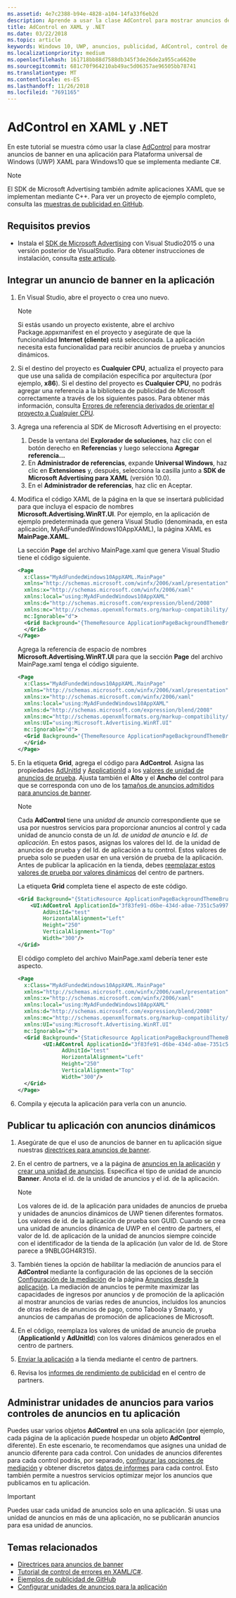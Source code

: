 ```yaml
---
ms.assetid: 4e7c2388-b94e-4828-a104-14fa33f6eb2d
description: Aprende a usar la clase AdControl para mostrar anuncios de banner en una aplicación XAML para Windows10 (UWP).
title: AdControl en XAML y .NET
ms.date: 03/22/2018
ms.topic: article
keywords: Windows 10, UWP, anuncios, publicidad, AdControl, control de anuncios, XAML, .NET, tutorial
ms.localizationpriority: medium
ms.openlocfilehash: 161718bb88d7588db345f3de26de2a955ca6620e
ms.sourcegitcommit: 681c70f964210ab49ac5d06357ae96505bb78741
ms.translationtype: MT
ms.contentlocale: es-ES
ms.lasthandoff: 11/26/2018
ms.locfileid: "7691165"
---
```

# <a name="adcontrol-in-xaml-and-net"></a>AdControl en XAML y .NET


En este tutorial se muestra cómo usar la clase [AdControl](https://docs.microsoft.com/uwp/api/microsoft.advertising.winrt.ui.adcontrol) para mostrar anuncios de banner en una aplicación para Plataforma universal de Windows (UWP) XAML para Windows10 que se implementa mediante C#.

> [!NOTE]
> El SDK de Microsoft Advertising también admite aplicaciones XAML que se implementan mediante C++. Para ver un proyecto de ejemplo completo, consulta las [muestras de publicidad en GitHub](http://aka.ms/githubads).

## <a name="prerequisites"></a>Requisitos previos

* Instala el [SDK de Microsoft Advertising](http://aka.ms/ads-sdk-uwp) con Visual Studio2015 o una versión posterior de VisualStudio. Para obtener instrucciones de instalación, consulta [este artículo](install-the-microsoft-advertising-libraries.md).

## <a name="integrate-a-banner-ad-into-your-app"></a>Integrar un anuncio de banner en la aplicación

1. En Visual Studio, abre el proyecto o crea uno nuevo.

    > [!NOTE]
    > Si estás usando un proyecto existente, abre el archivo Package.appxmanifest en el proyecto y asegúrate de que la funcionalidad **Internet (cliente)** está seleccionada. La aplicación necesita esta funcionalidad para recibir anuncios de prueba y anuncios dinámicos.

2. Si el destino del proyecto es **Cualquier CPU**, actualiza el proyecto para que use una salida de compilación específica por arquitectura (por ejemplo, **x86**). Si el destino del proyecto es **Cualquier CPU**, no podrás agregar una referencia a la biblioteca de publicidad de Microsoft correctamente a través de los siguientes pasos. Para obtener más información, consulta [Errores de referencia derivados de orientar el proyecto a Cualquier CPU](known-issues-for-the-advertising-libraries.md#reference_errors).

3. Agrega una referencia al SDK de Microsoft Advertising en el proyecto:

    1. Desde la ventana del **Explorador de soluciones**, haz clic con el botón derecho en **Referencias** y luego selecciona **Agregar referencia...**
    2.  En **Administrador de referencias**, expande **Universal Windows**, haz clic en **Extensiones** y, después, selecciona la casilla junto a **SDK de Microsoft Advertising para XAML** (versión 10.0).
    3.  En el **Administrador de referencias**, haz clic en Aceptar.

4.  Modifica el código XAML de la página en la que se insertará publicidad para que incluya el espacio de nombres **Microsoft.Advertising.WinRT.UI**. Por ejemplo, en la aplicación de ejemplo predeterminada que genera Visual Studio (denominada, en esta aplicación, MyAdFundedWindows10AppXAML), la página XAML es **MainPage.XAML**.

    La sección **Page** del archivo MainPage.xaml que genera Visual Studio tiene el código siguiente.

    ``` xml
    <Page
      x:Class="MyAdFundedWindows10AppXAML.MainPage"
      xmlns="http://schemas.microsoft.com/winfx/2006/xaml/presentation"
      xmlns:x="http://schemas.microsoft.com/winfx/2006/xaml"
      xmlns:local="using:MyAdFundedWindows10AppXAML"
      xmlns:d="http://schemas.microsoft.com/expression/blend/2008"
      xmlns:mc="http://schemas.openxmlformats.org/markup-compatibility/2006"
      mc:Ignorable="d">
      <Grid Background="{ThemeResource ApplicationPageBackgroundThemeBrush}">
      </Grid>
    </Page>
    ```

    Agrega la referencia de espacio de nombres **Microsoft.Advertising.WinRT.UI** para que la sección **Page** del archivo MainPage.xaml tenga el código siguiente.

    ``` xml
    <Page
      x:Class="MyAdFundedWindows10AppXAML.MainPage"
      xmlns="http://schemas.microsoft.com/winfx/2006/xaml/presentation"
      xmlns:x="http://schemas.microsoft.com/winfx/2006/xaml"
      xmlns:local="using:MyAdFundedWindows10AppXAML"
      xmlns:d="http://schemas.microsoft.com/expression/blend/2008"
      xmlns:mc="http://schemas.openxmlformats.org/markup-compatibility/2006"
      xmlns:UI="using:Microsoft.Advertising.WinRT.UI"
      mc:Ignorable="d">
      <Grid Background="{ThemeResource ApplicationPageBackgroundThemeBrush}">
      </Grid>
    </Page>
    ```

5. En la etiqueta **Grid**, agrega el código para **AdControl**. Asigna las propiedades [AdUnitId](https://docs.microsoft.com/uwp/api/microsoft.advertising.winrt.ui.adcontrol.adunitid) y [ApplicationId](https://docs.microsoft.com/uwp/api/microsoft.advertising.winrt.ui.adcontrol.applicationid) a los [valores de unidad de anuncios de prueba](set-up-ad-units-in-your-app.md#test-ad-units). Ajusta también el **Alto** y el **Ancho** del control para que se corresponda con uno de los [tamaños de anuncios admitidos para anuncios de banner](supported-ad-sizes-for-banner-ads.md).

    > [!NOTE]
    > Cada **AdControl** tiene una *unidad de anuncio* correspondiente que se usa por nuestros servicios para proporcionar anuncios al control y cada unidad de anuncio consta de un *Id. de unidad de anuncio* e *Id. de aplicación*. En estos pasos, asignas los valores del Id. de la unidad de anuncios de prueba y del Id. de aplicación a tu control. Estos valores de prueba solo se pueden usar en una versión de prueba de la aplicación. Antes de publicar la aplicación en la tienda, debes [reemplazar estos valores de prueba por valores dinámicos](#release) del centro de partners.

    La etiqueta **Grid** completa tiene el aspecto de este código.

    ``` xml
    <Grid Background="{StaticResource ApplicationPageBackgroundThemeBrush}">
        <UI:AdControl ApplicationId="3f83fe91-d6be-434d-a0ae-7351c5a997f1"
            AdUnitId="test"
            HorizontalAlignment="Left"
            Height="250"
            VerticalAlignment="Top"
            Width="300"/>
    </Grid>
    ```

    El código completo del archivo MainPage.xaml debería tener este aspecto.

    ``` xml
    <Page
      x:Class="MyAdFundedWindows10AppXAML.MainPage"
      xmlns="http://schemas.microsoft.com/winfx/2006/xaml/presentation"
      xmlns:x="http://schemas.microsoft.com/winfx/2006/xaml"
      xmlns:local="using:MyAdFundedWindows10AppXAML"
      xmlns:d="http://schemas.microsoft.com/expression/blend/2008"
      xmlns:mc="http://schemas.openxmlformats.org/markup-compatibility/2006"
      xmlns:UI="using:Microsoft.Advertising.WinRT.UI"
      mc:Ignorable="d">
      <Grid Background="{StaticResource ApplicationPageBackgroundThemeBrush}">
            <UI:AdControl ApplicationId="3f83fe91-d6be-434d-a0ae-7351c5a997f1"
                  AdUnitId="test"
                  HorizontalAlignment="Left"
                  Height="250"
                  VerticalAlignment="Top"
                  Width="300"/>
      </Grid>
    </Page>
    ```

6.  Compila y ejecuta la aplicación para verla con un anuncio.

<span id="release" />

## <a name="release-your-app-with-live-ads"></a>Publicar tu aplicación con anuncios dinámicos

1. Asegúrate de que el uso de anuncios de banner en tu aplicación sigue nuestras [directrices para anuncios de banner](ui-and-user-experience-guidelines.md#guidelines-for-banner-ads).

2.  En el centro de partners, ve a la página de [anuncios en la aplicación](../publish/in-app-ads.md) y [crear una unidad de anuncios](set-up-ad-units-in-your-app.md#live-ad-units). Especifica el tipo de unidad de anuncio **Banner**. Anota el id. de la unidad de anuncios y el id. de la aplicación.
    > [!NOTE]
    > Los valores de id. de la aplicación para unidades de anuncios de prueba y unidades de anuncios dinámicos de UWP tienen diferentes formatos. Los valores de id. de la aplicación de prueba son GUID. Cuando se crea una unidad de anuncios dinámica de UWP en el centro de partners, el valor de Id. de aplicación de la unidad de anuncios siempre coincide con el identificador de la tienda de la aplicación (un valor de Id. de Store parece a 9NBLGGH4R315).

3. También tienes la opción de habilitar la mediación de anuncios para el **AdControl** mediante la configuración de las opciones de la sección [Configuración de la mediación](../publish/in-app-ads.md#mediation) de la página [Anuncios desde la aplicación](../publish/in-app-ads.md). La mediación de anuncios te permite maximizar las capacidades de ingresos por anuncios y de promoción de la aplicación al mostrar anuncios de varias redes de anuncios, incluidos los anuncios de otras redes de anuncios de pago, como Taboola y Smaato, y anuncios de campañas de promoción de aplicaciones de Microsoft.

4.  En el código, reemplaza los valores de unidad de anuncio de prueba (**ApplicationId** y **AdUnitId**) con los valores dinámicos generados en el centro de partners.

5.  [Enviar la aplicación](../publish/app-submissions.md) a la tienda mediante el centro de partners.

6.  Revisa los [informes de rendimiento de publicidad](../publish/advertising-performance-report.md) en el centro de partners.

<span id="manage" />

## <a name="manage-ad-units-for-multiple-ad-controls-in-your-app"></a>Administrar unidades de anuncios para varios controles de anuncios en tu aplicación

Puedes usar varios objetos **AdControl** en una sola aplicación (por ejemplo, cada página de la aplicación puede hospedar un objeto **AdControl** diferente). En este escenario, te recomendamos que asignes una unidad de anuncio diferente para cada control. Con unidades de anuncios diferentes para cada control podrás, por separado, [configurar las opciones de mediación](../publish/in-app-ads.md#mediation) y obtener discretos [datos de informes](../publish/advertising-performance-report.md) para cada control. Esto también permite a nuestros servicios optimizar mejor los anuncios que publicamos en tu aplicación.

> [!IMPORTANT]
> Puedes usar cada unidad de anuncios solo en una aplicación. Si usas una unidad de anuncios en más de una aplicación, no se publicarán anuncios para esa unidad de anuncios.

## <a name="related-topics"></a>Temas relacionados

* [Directrices para anuncios de banner](ui-and-user-experience-guidelines.md#guidelines-for-banner-ads)
* [Tutorial de control de errores en XAML/C#](error-handling-in-xamlc-walkthrough.md).
* [Ejemplos de publicidad de GitHub](http://aka.ms/githubads)
* [Configurar unidades de anuncios para la aplicación](set-up-ad-units-in-your-app.md)
